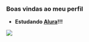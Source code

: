 ### Boas vindas ao meu perfil 

- **Estudando [Alura](https://www.alura.com.br/)!!!**

![](https://media1.tenor.com/m/MN-JZXeX_QMAAAAC/fight-me-come-at-bro.gif)
